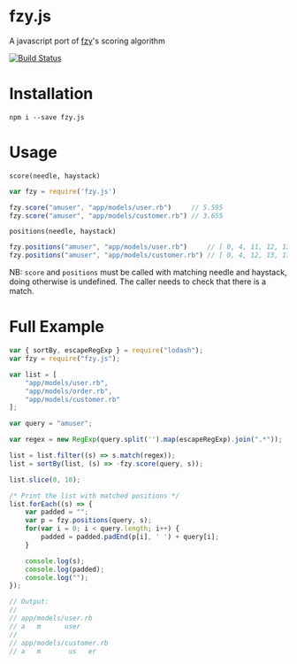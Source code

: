 # fzy.js
A javascript port of [fzy](https://github.com/jhawthorn/fzy)'s scoring algorithm

[![Build Status](https://travis-ci.com/jhawthorn/fzy.js.svg?branch=master)](https://travis-ci.com/jhawthorn/fzy.js)

# Installation

```
npm i --save fzy.js
```


# Usage

`score(needle, haystack)`

``` javascript
var fzy = require('fzy.js')

fzy.score("amuser", "app/models/user.rb")     // 5.595
fzy.score("amuser", "app/models/customer.rb") // 3.655
```


`positions(needle, haystack)`

``` javascript
fzy.positions("amuser", "app/models/user.rb")     // [ 0, 4, 11, 12, 13, 14 ]
fzy.positions("amuser", "app/models/customer.rb") // [ 0, 4, 12, 13, 17, 18 ]
```

NB: `score` and `positions` must be called with matching needle and haystack,
doing otherwise is undefined. The caller needs to check that there is a match.


# Full Example

``` javascript
var { sortBy, escapeRegExp } = require("lodash");
var fzy = require("fzy.js");

var list = [
	"app/models/user.rb",
	"app/models/order.rb",
	"app/models/customer.rb"
];

var query = "amuser";

var regex = new RegExp(query.split('').map(escapeRegExp).join(".*"));

list = list.filter((s) => s.match(regex));
list = sortBy(list, (s) => -fzy.score(query, s));

list.slice(0, 10);

/* Print the list with matched positions */
list.forEach((s) => {
	var padded = "";
	var p = fzy.positions(query, s);
	for(var i = 0; i < query.length; i++) {
		padded = padded.padEnd(p[i], ' ') + query[i];
	}

	console.log(s);
	console.log(padded);
	console.log("");
});

// Output:
//
// app/models/user.rb
// a   m      user
//
// app/models/customer.rb
// a   m       us   er

```
